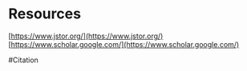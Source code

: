 # Resources
[https://www.jstor.org/](https://www.jstor.org/)
[https://www.scholar.google.com/](https://www.scholar.google.com/)

#Citation
